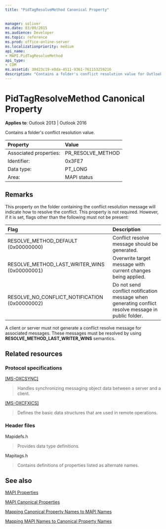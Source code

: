 ```yaml
---
title: "PidTagResolveMethod Canonical Property"
 
 
manager: soliver
ms.date: 03/09/2015
ms.audience: Developer
ms.topic: reference
ms.prod: office-online-server
ms.localizationpriority: medium
api_name:
- MAPI.PidTagResolveMethod
api_type:
- COM
ms.assetid: 30d23c19-e0da-4511-9361-761153259216
description: "Contains a folder's conflict resolution value for Outlook 2013 or Outlook 2016. This property is not required. "
---
```


# PidTagResolveMethod Canonical Property

  
  
**Applies to**: Outlook 2013 | Outlook 2016 
  
Contains a folder's conflict resolution value.
  
|Property |Value |
|:-----|:-----|
|Associated properties:  <br/> |PR_RESOLVE_METHOD  <br/> |
|Identifier:  <br/> |0x3FE7  <br/> |
|Data type:  <br/> |PT_LONG  <br/> |
|Area:  <br/> |MAPI status  <br/> |
   
## Remarks

This property on the folder containing the conflict resolution message will indicate how to resolve the conflict. This property is not required. However, if it is set, flags other than the following must not be present:
  
|Flag |Description |
|:-----|:-----|
|RESOLVE_METHOD_DEFAULT (0x00000000)  <br/> |Conflict resolve message should be generated. |
|RESOLVE_METHOD_LAST_WRITER_WINS (0x00000001)  <br/> |Overwrite target message with current changes being applied. |
|RESOLVE_NO_CONFLICT_NOTIFICATION (0x00000002)  <br/> |Do not send conflict notification message when generating conflict resolve message in public folder. |
   
A client or server must not generate a conflict resolve message for associated messages. These messages must be resolved by using **RESOLVE_METHOD_LAST_WRITER_WINS** semantics. 
  
## Related resources

### Protocol specifications

[[MS-OXCSYNC]](https://msdn.microsoft.com/library/fd3e23ef-341a-4a8c-a0e9-6afecbb11c40%28Office.15%29.aspx)
  
> Handles synchronizing messaging object data between a server and a client.
    
[[MS-OXCFXICS]](https://msdn.microsoft.com/library/b9752f3d-d50d-44b8-9e6b-608a117c8532%28Office.15%29.aspx)
  
> Defines the basic data structures that are used in remote operations.
    
### Header files

Mapidefs.h
  
> Provides data type definitions.
    
Mapitags.h
  
> Contains definitions of properties listed as alternate names.
    
## See also



[MAPI Properties](mapi-properties.md)
  
[MAPI Canonical Properties](mapi-canonical-properties.md)
  
[Mapping Canonical Property Names to MAPI Names](mapping-canonical-property-names-to-mapi-names.md)
  
[Mapping MAPI Names to Canonical Property Names](mapping-mapi-names-to-canonical-property-names.md)

